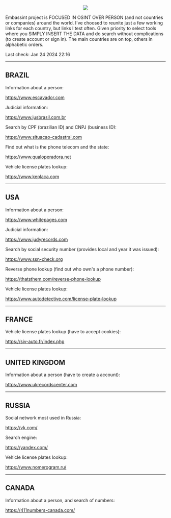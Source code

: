 
<p align="center">
  <img src="https://github.com/heltonx/embasint/assets/52825808/703cd256-e9ba-4de1-ac82-0463bfc3cb67" />
</p>

Embassint project is FOCUSED IN OSINT OVER PERSON (and not countries or companies) around the world. I've choosed to reunite just a few working links for each country, but links I test often. Given priority to select tools where you SIMPLY INSERT THE DATA and do search without complications (to create account or sign in). The main countries are on top, others in alphabetic orders.

Last check: Jan 24 2024 22:16 

------------
BRAZIL
------------

Information about a person:

https://www.escavador.com

Judicial information:

https://www.jusbrasil.com.br

Search by CPF (brazilian ID) and CNPJ (business ID):

https://www.situacao-cadastral.com

Find out what is the phone telecom and the state:

https://www.qualoperadora.net

Vehicle license plates lookup:

https://www.keplaca.com

------------
USA
------------

Information about a person:

https://www.whitepages.com

Judicial information:

https://www.judyrecords.com

Search by social security number (provides local and year it was issued):

https://www.ssn-check.org

Reverse phone lookup (find out who own's a phone number):

https://thatsthem.com/reverse-phone-lookup

Vehicle license plates lookup:

https://www.autodetective.com/license-plate-lookup

------------
FRANCE
------------

Vehicle license plates lookup (have to accept cookies):

https://siv-auto.fr/index.php

------------
UNITED KINGDOM
------------

Information about a person (have to create a account):

https://www.ukrecordscenter.com

------------
RUSSIA
------------

Social network most used in Russia:

https://vk.com/

Search engine:

https://yandex.com/

Vehicle license plates lookup:

https://www.nomerogram.ru/

------------
CANADA
------------

Information about a person, and search of numbers:

https://411numbers-canada.com/

